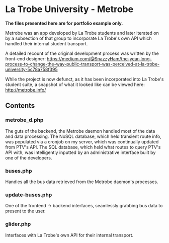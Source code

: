 # La Trobe University - Metrobe

<b>The files presented here are for portfolio example only.</b>

Metrobe was an app developed by La Trobe students and later iterated on by a subsection of that group to incorporate La Trobe's own API which handled their internal student transport.

A detailed recount of the original development process was written by the front-end designer: https://medium.com/@SnazzyHam/the-year-long-process-to-change-the-way-public-transport-was-perceived-at-la-trobe-university-5c78a758f395

While the project is now defunct, as it has been incorporated into La Trobe's student suite, a snapshot of what it looked like can be viewed here: http://metrobe.info/

## Contents

### metrobe_d.php

The guts of the backend, the Metrobe daemon handled most of the data and data processing.  The NoSQL database, which held transient route info, was populated via a cronjob on my server, which was continually updated from PTV's API.  The SQL database, which held what routes to query PTV's API with, was intelligently inputted by an administrative interface built by one of the developers.

### buses.php

Handles all the bus data retrieved from the Metrobe daemon's processes.

### update-buses.php

One of the frontend -> backend interfaces, seamlessly grabbing bus data to present to the user.

### glider.php

Interfaces with La Trobe's own API for their internal transport.
